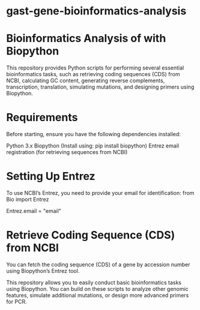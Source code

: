 # gast-gene-bioinformatics-analysis
# Bioinformatics Analysis of with Biopython
This repository provides Python scripts for performing several essential bioinformatics tasks, such as retrieving coding sequences (CDS) from NCBI, 
calculating GC content, generating reverse complements, transcription, translation, simulating mutations, and designing primers using Biopython.

# Requirements
Before starting, ensure you have the following dependencies installed:

Python 3.x
Biopython (Install using: pip install biopython)
Entrez email registration (for retrieving sequences from NCBI)

# Setting Up Entrez
To use NCBI’s Entrez, you need to provide your email for identification:
from Bio import Entrez

Entrez.email = "email"

# Retrieve Coding Sequence (CDS) from NCBI
You can fetch the coding sequence (CDS) of a gene by accession number using Biopython’s Entrez tool.

This repository allows you to easily conduct basic bioinformatics tasks using Biopython. 
You can build on these scripts to analyze other genomic features, simulate additional mutations, or design more advanced primers for PCR.

